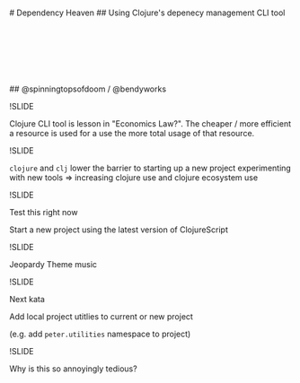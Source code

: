 <br />
<br />
<br />
<br />
# Dependency Heaven
## Using Clojure's depenecy management CLI tool
<br />
<br />
<br />
<br />
<br />
<br />
<br />
<br />
## @spinningtopsofdoom / @bendyworks

!SLIDE

Clojure CLI tool is lesson in "Economics Law?". The cheaper / more efficient a resource is used for a use the more total usage of that resource.

!SLIDE

`clojure` and `clj` lower the barrier to starting up a new project experimenting with new tools => increasing clojure use and clojure ecosystem use

!SLIDE

Test this right now

Start a new project using the latest version of ClojureScript

!SLIDE

Jeopardy Theme music

!SLIDE

Next kata

Add local project utitlies to current or new project

(e.g. add `peter.utilities` namespace to project)

!SLIDE

Why is this so annoyingly tedious?
